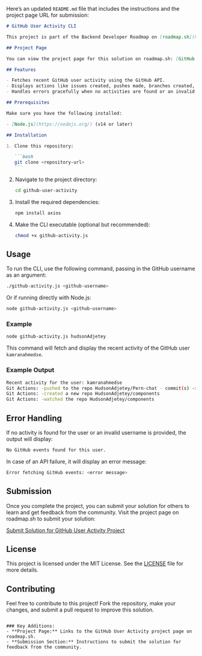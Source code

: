 Here’s an updated `README.md` file that includes the instructions and the project page URL for submission:

````markdown
# GitHub User Activity CLI

This project is part of the Backend Developer Roadmap on [roadmap.sh](https://roadmap.sh). The GitHub User Activity CLI allows you to fetch and display recent activity from any GitHub user by interacting with the GitHub API.

## Project Page

You can view the project page for this solution on roadmap.sh: [GitHub User Activity Project](https://roadmap.sh/projects/github-user-activity).

## Features

- Fetches recent GitHub user activity using the GitHub API.
- Displays actions like issues created, pushes made, branches created, and repositories watched.
- Handles errors gracefully when no activities are found or an invalid username is provided.

## Prerequisites

Make sure you have the following installed:

- [Node.js](https://nodejs.org/) (v14 or later)

## Installation

1. Clone this repository:

   ```bash
   git clone <repository-url>
   ```
````

2. Navigate to the project directory:

   ```bash
   cd github-user-activity
   ```

3. Install the required dependencies:

   ```bash
   npm install axios
   ```

4. Make the CLI executable (optional but recommended):

   ```bash
   chmod +x github-activity.js
   ```

## Usage

To run the CLI, use the following command, passing in the GitHub username as an argument:

```bash
./github-activity.js <github-username>
```

Or if running directly with Node.js:

```bash
node github-activity.js <github-username>
```

### Example

```bash
node github-activity.js hudsonAdjetey
```

This command will fetch and display the recent activity of the GitHub user `kamranahmedse`.

### Example Output

```bash
Recent activity for the user: kamranahmedse
Git Actions: -pushed to the repo HudsonAdjetey/Pern-chat - commit(s) -> 3
Git Actions: -created a new repo HudsonAdjetey/components
Git Actions: -watched the repo HudsonAdjetey/components
```

## Error Handling

If no activity is found for the user or an invalid username is provided, the output will display:

```bash
No GitHub events found for this user.
```

In case of an API failure, it will display an error message:

```bash
Error fetching GitHub events: <error message>
```

## Submission

Once you complete the project, you can submit your solution for others to learn and get feedback from the community. Visit the project page on roadmap.sh to submit your solution:

[Submit Solution for GitHub User Activity Project](https://roadmap.sh/projects/github-user-activity)

## License

This project is licensed under the MIT License. See the [LICENSE](LICENSE) file for more details.

## Contributing

Feel free to contribute to this project! Fork the repository, make your changes, and submit a pull request to improve this solution.

```

### Key Additions:
- **Project Page:** Links to the GitHub User Activity project page on roadmap.sh.
- **Submission Section:** Instructions to submit the solution for feedback from the community.
```
